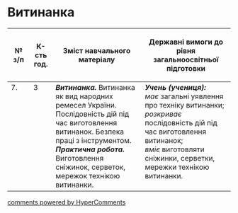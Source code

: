 <div id="hypercomments_widget" class="js-hypercomments-widget invisible"></div>

# Витинанка

<table>
<thead>
  <tr>
    <th width="10%" align="center"><p>№ з/п</p></td>
    <th width="10%" align="center"><p>К-сть год.</p></td>
    <th width="40%" align="center"><p>Зміст навчального матеріалу</p></td>
    <th width="60%" align="center"><p>Державні вимоги до рівня загальноосвітньої підготовки</p></td>
  </tr>
</thead>
<tbody>
  <tr>
    <td width="10%" style="vertical-align:top !important;">
7.</td>
    <td width="10%" style="vertical-align:top !important;">
3</td>
    <td width="40%" style="vertical-align:top !important;">
<b><i>Витинанка.</i></b> Витинанка як вид народних ремесел України. Послідовність дій під час виготовлення витинанок. Безпека праці з інструментом.  <br>
<b><i>Практична робота.</i></b> <br>
Виготовлення сніжинок, серветок, мережок технікою витинанки.<br>
</td>
    <td width="60%" style="vertical-align:top !important;">
<i><b>Учень (учениця):</b></i><br>
<i>має</i> загальні уявлення про техніку витинанки;<br>
<i>розкриває</i> послідовність дій під час виготовлення витинанок;<br>
<i>вміє</i> виготовляти сніжинки, серветки, мережки технікою витинанки.<br>
</td>
  </tr>
</tbody>
</table>

<div class="js-hypercomments-container">
<a href="http://hypercomments.com" class="hc-link" title="comments widget">comments powered by HyperComments</a>
</div>